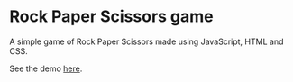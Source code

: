 # Rock Paper Scissors game

A simple game of Rock Paper Scissors made using JavaScript, HTML and CSS.

See the demo [here](https://shshwtkhr.github.io/rock-paper-scissors-game/).
